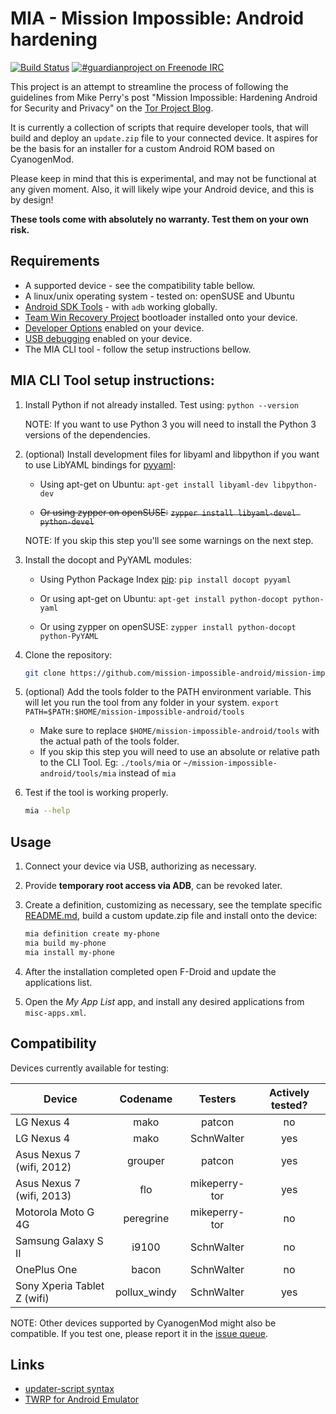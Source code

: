 
# MIA - Mission Impossible: Android hardening

[![Build Status](https://travis-ci.org/mission-impossible-android/mission-impossible-android.svg)](https://travis-ci.org/mission-impossible-android/mission-impossible-android)
[![#guardianproject on Freenode IRC](http://img.shields.io/badge/freenode-join%20%23guardianproject-green.svg?style=flat)](https://kiwiirc.com/client/chat.freenode.net/guardianproject)

This project is an attempt to streamline the process of following the guidelines
from Mike Perry's post "Mission Impossible: Hardening Android for Security and
Privacy" on the [Tor Project Blog](https://blog.torproject.org/blog/mission-impossible-hardening-android-security-and-privacy).

It is currently a collection of scripts that require developer tools, that will
build and deploy an `update.zip` file to your connected device. It aspires for
be the basis for an installer for a custom Android ROM based on CyanogenMod.

Please keep in mind that this is experimental, and may not be functional at any
given moment. Also, it will likely wipe your Android device, and this is by
design!

**These tools come with absolutely no warranty. Test them on your own risk.**


## Requirements
* A supported device - see the compatibility table bellow.
* A linux/unix operating system - tested on: openSUSE and Ubuntu
* [Android SDK Tools](https://developer.android.com/sdk/index.html#Other) - with
  `adb` working globally.
* [Team Win Recovery Project](http://teamw.in/project/twrp2) bootloader
  installed onto your device.
* [Developer Options](https://developer.android.com/tools/device.html#developer-device-options)
  enabled on your device.
* [USB debugging](https://developer.android.com/tools/device.html#setting-up)
  enabled on your device.
* The MIA CLI tool - follow the setup instructions bellow.


## MIA CLI Tool setup instructions:
1.  Install Python if not already installed. Test using:
    `python --version`

    NOTE: If you want to use Python 3 you will need to install the Python 3
          versions of the dependencies.

2.  (optional) Install development files for libyaml and libpython if you want
    to use LibYAML bindings for [pyyaml](http://pyyaml.org/wiki/PyYAML):

    * Using apt-get on Ubuntu:
      `apt-get install libyaml-dev libpython-dev`

    * ~~Or using zypper on openSUSE:~~
      ~~`zypper install libyaml-devel python-devel`~~

    NOTE: If you skip this step you'll see some warnings on the next step.

3.  Install the docopt and PyYAML modules:

    * Using Python Package Index [pip](https://pip.pypa.io/en/latest/index.html):
      `pip install docopt pyyaml`

    * Or using apt-get on Ubuntu:
      `apt-get install python-docopt python-yaml`

    * Or using zypper on openSUSE:
      `zypper install python-docopt python-PyYAML`

4.  Clone the repository:
    ```bash
    git clone https://github.com/mission-impossible-android/mission-impossible-android.git
    ```

5.  (optional) Add the tools folder to the PATH environment variable. This will
    let you run the tool from any folder in your system.
    `export PATH=$PATH:$HOME/mission-impossible-android/tools`

    * Make sure to replace `$HOME/mission-impossible-android/tools` with the
      actual path of the tools folder.
    * If you skip this step you will need to use an absolute or relative
      path to the CLI Tool. Eg: `./tools/mia` or
      `~/mission-impossible-android/tools/mia` instead of `mia`

6. Test if the tool is working properly.
    ```bash
    mia --help
    ```


## Usage
1.  Connect your device via USB, authorizing as necessary.

2.  Provide **temporary root access via ADB**, can be revoked later.

3.  Create a definition, customizing as necessary, see the template specific
    [README.md](templates/README.md), build a custom update.zip file and install
    onto the device:
    ```bash
    mia definition create my-phone
    mia build my-phone
    mia install my-phone
    ```

3.  After the installation completed open F-Droid and update the applications
    list.

4.  Open the *My App List* app, and install any desired applications from
    `misc-apps.xml`.


## Compatibility
Devices currently available for testing:

 Device                      | Codename     | Testers       | Actively tested?
-----------------------------|:------------:|:-------------:|:----------------:
 LG Nexus 4                  | mako         | patcon        | no
 LG Nexus 4                  | mako         | SchnWalter    | yes
 Asus Nexus 7 (wifi, 2012)   | grouper      | patcon        | yes
 Asus Nexus 7 (wifi, 2013)   | flo          | mikeperry-tor | yes
 Motorola Moto G 4G          | peregrine    | mikeperry-tor | no
 Samsung Galaxy S II         | i9100        | SchnWalter    | no
 OnePlus One                 | bacon        | SchnWalter    | no
 Sony Xperia Tablet Z (wifi) | pollux_windy | SchnWalter    | yes

NOTE: Other devices supported by CyanogenMod might also be compatible. If you
      test one, please report it in the [issue queue](https://github.com/mission-impossible-android/mission-impossible-android/issues).


## Links
* [updater-script syntax](http://forum.xda-developers.com/wiki/Edify_script_language)
* [TWRP for Android Emulator](http://teamw.in/project/twrp2/169)

